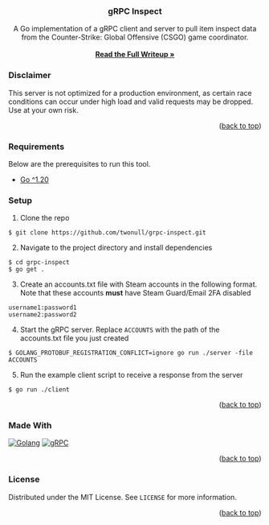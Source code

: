 <h3 align="center">gRPC Inspect</h3>
  <p align="center">
    A Go implementation of a gRPC client and server to pull item inspect data from the Counter-Strike: Global Offensive (CSGO) game coordinator.
    <br />
    <br />
    <a href="https://nullptrs.co/" target="_blank" rel="noopener noreferrer"><strong>Read the Full Writeup »</strong></a>
    <br />
  </p>
</div>

### Disclaimer
 This server is not optimized for a production environment, as certain race conditions can occur under high load and valid requests may be dropped. Use at your own risk.

<p align="right">(<a href="#readme-top">back to top</a>)</p>

### Requirements
 Below are the prerequisites to run this tool.
 * [Go ^1.20](https://go.dev/dl/)

### Setup
 1. Clone the repo
   ```
   $ git clone https://github.com/twonull/grpc-inspect.git
   ```
 2. Navigate to the project directory and install dependencies
   ```
   $ cd grpc-inspect
   $ go get .
   ```
 3. Create an accounts.txt file with Steam accounts in the following format. 
    Note that these accounts **must** have Steam Guard/Email 2FA disabled
   ```
   username1:password1
   username2:password2
   ```
 4. Start the gRPC server. Replace `ACCOUNTS` with the path of the accounts.txt file you just created
   ```
   $ GOLANG_PROTOBUF_REGISTRATION_CONFLICT=ignore go run ./server -file ACCOUNTS
   ```
 5. Run the example client script to receive a response from the server
   ```
   $ go run ./client
   ```

<p align="right">(<a href="#readme-top">back to top</a>)</p>


### Made With

[![Golang][Golang]][Go-url]
[![gRPC][gRPC]][gRPC-url]

<p align="right">(<a href="#readme-top">back to top</a>)</p>


<!-- LICENSE -->
### License

Distributed under the MIT License. See `LICENSE` for more information.

<p align="right">(<a href="#readme-top">back to top</a>)</p>


<!-- MARKDOWN LINKS & IMAGES -->
[Golang]: https://shields.io/badge/Golang-5DC9E2?style=for-the-badge&logo=Go&logoColor=FFF
[Go-url]: https://go.dev/
[gRPC]: https://shields.io/badge/gRPC-44969D?style=for-the-badge&logo=&logoColor=FFF
[gRPC-url]: https://grpc.io/
